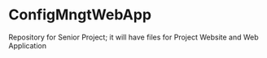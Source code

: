 # ConfigMngtWebApp
Repository for Senior Project; it will have files for Project Website and Web Application

